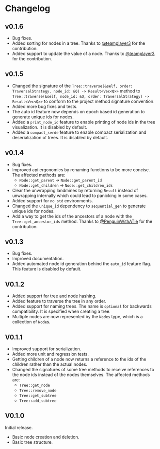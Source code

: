 # Changelog

## v0.1.6

- Bug fixes.
- Added sorting for nodes in a tree. Thanks
  to [@teamplayer3](https://github.com/teamplayer3) for the
  contribution.
- Added support to update the value of a node. Thanks
  to [@teamplayer3](https://github.com/teamplayer3) for the
  contribution.

## v0.1.5

- Changed the signature of the
  `Tree::traverse(&self, order: TraversalStrategy, node_id: &Q) -> Result<Vec<Q>>`
  method
  to
  `Tree::traverse(&self, node_id: &Q, order: TraversalStrategy) -> Result<Vec<Q>>`
  to conform to the project method
  signature convention.
- Added more bug fixes and tests.
- The auto id feature now depends on epoch based id generation to generate
  unique ids for nodes.
- Added a `print_node_id` feature to enable printing of node ids in the tree
  visualization. It is disabled by default.
- Added a `compact_serde` feature to enable compact serialization and
  deserialization of trees. It is disabled by
  default.

## v0.1.4

- Bug fixes.
- Improved api ergonomics by renaming functions to be more concise. The affected
  methods are:
    - `Node::get_parent` -> `Node::get_parent_id`
    - `Node::get_children` -> `Node::get_children_ids`
- Clear the unwrapping landmines by returning `Result` instead of unwrapping
  internally which could lead to panicking in
  some cases.
- Added support for `no_std` environments.
- Changed the `unique_id` dependency to `sequential_gen` to generate unique ids
  for nodes.
- Add a way to get the ids of the ancestors of a node with the
  `Tree::get_ancestor_ids` method. Thanks to
  [@PenguinWithATie](https://github.com/PenguinWithATie) for the
  contribution.

## v0.1.3

- Bug fixes.
- Improved documentation.
- Added automated node id generation behind the `auto_id` feature flag. This
  feature is disabled by default.

## V0.1.2

- Added support for tree and node hashing.
- Added feature to traverse the tree in any order.
- Added support for naming trees. The name is `optional` for backwards
  compatibility. It is specified when creating a
  tree.
- Multiple nodes are now represented by the `Nodes` type, which is a collection
  of `Node`s.

## V0.1.1

- Improved support for serialization.
- Added more unit and regression tests.
- Getting children of a node now returns a reference to the ids of the children
  rather than the actual nodes.
- Changed the signatures of some tree methods to receive references to the node
  ids instead of the nodes themselves. The
  affected methods are:
    - `Tree::get_node`
    - `Tree::remove_node`
    - `Tree::get_subtree`
    - `Tree::add_subtree`

## V0.1.0

Initial release.

- Basic node creation and deletion.
- Basic tree structure.
